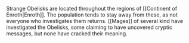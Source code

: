 
Strange Obelisks are located throughout the regions of [[Continent of Enroth|Enroth]]. The population tends to stay away from these, as not everyone who investigates them returns. [[Mages]] of several kind have investigated the Obelisks, some claiming to have uncovered cryptic messages, but none have cracked their meaning.



 